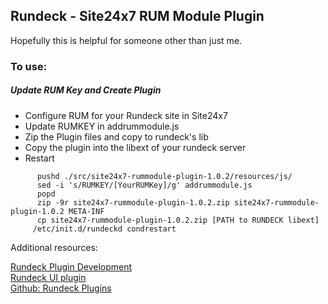 ## Rundeck - Site24x7 RUM Module Plugin

Hopefully this is helpful for someone other than just me.

### To use:

##### Update RUM Key and Create Plugin
* Configure RUM for your Rundeck site in Site24x7
* Update RUMKEY in addrummodule.js   
* Zip the Plugin files and copy to rundeck's lib
* Copy the plugin into the libext of your rundeck server
* Restart

```
      pushd ./src/site24x7-rummodule-plugin-1.0.2/resources/js/
      sed -i 's/RUMKEY/[YourRUMKey]/g' addrummodule.js
      popd
      zip -9r site24x7-rummodule-plugin-1.0.2.zip site24x7-rummodule-plugin-1.0.2 META-INF
      cp site24x7-rummodule-plugin-1.0.2.zip [PATH to RUNDECK libext]
     /etc/init.d/rundeckd condrestart
```
Additional resources:

[Rundeck Plugin Development](https://rundeck.org/docs/developer/plugin-development.html)  
[Rundeck UI plugin](https://rundeck.org/docs/developer/ui-plugins.html)  
[Github: Rundeck Plugins](https://github.com/rundeck-plugins)
